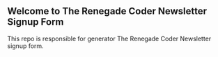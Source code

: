 ## Welcome to The Renegade Coder Newsletter Signup Form

This repo is responsible for generator The Renegade Coder Newsletter signup form.
